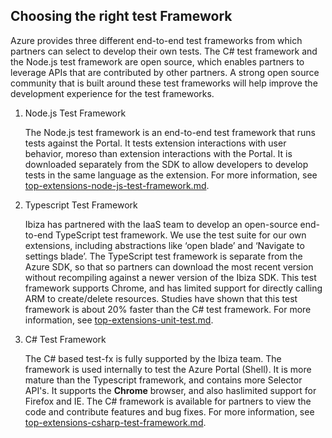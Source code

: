 
<a name="choosing-the-right-test-framework"></a>
## Choosing the right test Framework

Azure provides three different end-to-end test frameworks from which partners can select to develop their own tests. The C# test framework and the Node.js test framework are open source, which enables partners to leverage APIs that are contributed by other partners. A strong open source community that is built around these test frameworks will help improve the development experience for the test frameworks.

<!-- TODO:  Determine which frameworks get the most use, and then re-order this list accordingly. -->

1. Node.js Test Framework

    The Node.js test framework is an end-to-end test framework that runs tests against the Portal. It tests extension interactions with user behavior, moreso than extension interactions with the Portal. It is downloaded separately from the SDK to allow developers to develop tests in the same language as the extension.  For more information, see [top-extensions-node-js-test-framework.md](top-extensions-node-js-test-framework.md).


1. Typescript Test Framework 

    Ibiza has partnered with the IaaS team to develop an open-source end-to-end TypeScript test framework. We use the test suite for our own extensions, including  abstractions like ‘open blade’ and ‘Navigate to settings blade’. The TypeScript test framework is separate from the Azure SDK, so that so partners can download the most recent version without recompiling against a newer version of the Ibiza SDK. This test framework supports Chrome, and has limited support for directly calling ARM to create/delete resources.  Studies have shown that this test framework is about 20% faster than the C# test framework.   For more information, see [top-extensions-unit-test.md](top-extensions-unit-test.md).

    <!-- TODO: Determine whether the 20% faster is still needed.  If so, determine whether it is still accurate. -->

1. C# Test Framework 

    The C# based test-fx is fully supported by the Ibiza team. The framework is used internally to test the Azure Portal (Shell). It is more mature than the Typescript framework, and contains more Selector API's. It supports the **Chrome** browser, and also haslimited support for Firefox and IE. The C# framework is available for partners to view the code and contribute features and bug fixes. For more information, see [top-extensions-csharp-test-framework.md](top-extensions-csharp-test-framework.md).
